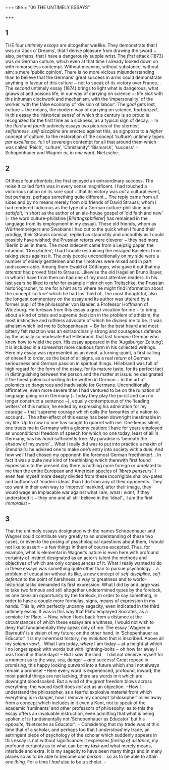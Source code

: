 +++
title = "06 THE UNTIMELY ESSAYS"

+++



## 1

THE four *untimely essays* are altogether warlike. They demonstrate that I was no ‘Jack o’ Dreams’, that I derive pleasure from drawing the sword − also, perhaps, that I have a dangerously supple wrist. The *first* attack \(1873\) was on German culture, which even at that time I already looked down on with remorseless contempt. Without meaning, without substance, without aim: a mere ‘public opinion’. There is no more vicious misunderstanding than to believe that the Germans’ great success in arms could demonstrate anything in favour of this culture − not to speak of *its* victory over France… The *second* untimely essay \(1874\) brings to light what is dangerous, what gnaws at and poisons life, in our way of carrying on science −: life *sick* with this inhuman clockwork and mechanism, with the ‘*im*personality’ of the worker, with the false economy of ‘division of labour’. The *goal* gets lost, culture − the means, the modern way of carrying on science, *barbarized*… In this essay the ‘historical sense’ of which this century is so proud is recognized for the first time as a sickness, as a typical sign of decay. − In the *third* and *fourth* untimely essays two pictures of the sternest *selfishness, self-discipline* are erected against this, as signposts to a *higher* concept of culture, to the restoration of the concept ‘culture’: untimely types *par excellence,* full of sovereign contempt for all that around them which was called ‘Reich’, ‘culture’, ‘Christianity’, ‘Bismarck’, ‘success’ − Schopenhauer and Wagner *or,* in *one* word, Nietzsche…



## 2

Of these four *attentats*, the first enjoyed an extraordinary success. The noise it called forth was in every sense magnificent. I had touched a victorious nation on its sore spot − that its victory was *not* a cultural event, but perhaps, perhaps something quite different… The reply came from all sides and by no means merely from old friends of David Strauss, whom I had rendered ludicrous as the type of a German culture-philistine and *satisfait*, in short as the author of an ale-house gospel of ‘old faith and new’ \(− the word culture-philistine \[*Bildttngspbtlister*\] has remained in the language from its employment in my essay\). These old friends, whom as Würthembergers and Swabians I had cut to the quick when I found their prodigy, their Strauss comical, replied as staunchly and uncouthly as I could possibly have wished; the Prussian retorts were cleverer − they had more ‘Berlin blue’ in them. The most indecent came from a Leipzig paper, the infamous ‘Grenzboten’; I had trouble restraining the enraged Baselers from taking steps against it. The only people unconditionally on my side were a number of elderly gentlemen and their motives were mixed and in part undiscover-able. Among them Ewald of Göttingen, who gave it out that my *attentat* had proved fatal to Strauss. Likewise the old Hegelian Bruno Bauer, in whom I have from then on had one of my most attentive readers. In his last years he liked to refer for example Heinrich von Treitschke, the Prussian historiographer, to me for a hint as to where he might find information about the concept ‘culture’ which he had lost hold of. The most thoughtful, also the longest commentary on the essay and its author was uttered by a former pupil of the philosopher von Baader, a Professor Hoffmann of Würzburg. He foresaw from this essay a great vocation for me − to bring about a kind of crisis and supreme decision in the problem of atheism, the most instinctive and ruthless advocate of which he divined me to be. It was atheism which led me to Schopenhauer. − By far the best heard and most bitterly felt reaction was an extraordinarily strong and courageous defence by the usually so moderate Karl Hillebrand, that last *humane* German who knew how to wield the pen. His essay appeared in the ‘Augsburger Zeitung’; it is included in a somewhat more cautious form in his collected writings. Here my essay was represented as an event, a turning-point, a first calling of oneself to order, as the best of all signs, as a real *return* of German seriousness and German passion in spiritual things. Hillebrand was full of high regard for the form of the essay, for its mature taste, for its perfect tact in distinguishing between the person and the matter at issue: he designated it the finest polemical writing to be written in German − in the art of polemics so dangerous and inadvisable for Germans. Unconditionally affirmative, even more severe than I had ventured to be on the ruination of language going on in Germany \(− today they play the purist and can no longer construct a sentence −\), equally contemptuous of the ‘leading writers’ of this nation, he ended by expressing his admiration for my *courage* − that ‘supreme courage which calls the favourites of a nation to account’… The after-effect of this essay has been downright inestimable in my life. Up to now no one has sought to quarrel with me. One keeps silent, one treats me in Germany with a gloomy caution: I have for years employed an unconditional freedom of speech for which no one today, least of all in Germany, has his *hand* sufficiently free. My paradise is ‘beneath the shadow of my sword’… What I really did was to put into practice a maxim of Stendhal’s: he advised one to make one’s entry into society with a *duel.* And how well I had chosen my opponent\! the foremost German freethinker\!… In fact it was a quite *new* kind of freethinking which therewith first found expression: to the present day there is nothing more foreign or unrelated to me than the entire European and American species of ‘*libres penseurs*’. I even feel myself more deeply divided from these incorrigible shallow-pates and buffoons of ‘modern ideas’ than I do from any of their opponents. They too want in their own way to ‘improve’ mankind, after their image, they would wage an implacable war against what I am, what I *want,* if they understood it − they one and all still believe in the ‘ideal’… I am the first *immoralist –*



## 3

That the untimely essays designated with the names Schopenhauer and Wagner could contribute very greatly to an understanding of these two cases, or even to the posing of psychological questions about them, I would not like to assert − a few things in them of course excepted. Thus, for example, what is elemental in Wagner’s nature is even here with profound certainty of instinct designated as an actor’s talent the methods and objectives of which are only consequences of it. What I really wanted to do in these essays was something quite other than to pursue psychology − a problem of education without its like, a new concept of *self-discipline, self-defence* to the point of harshness, a way to greatness and to world-historical tasks demanded its first expression. What I did by and large was to take two famous and still altogether undetermined types by the forelock, as one takes an opportunity by the forelock, in order to say something, in order to have a couple more formulas, signs, means of expression in my hands. This is, with perfectly uncanny sagacity, even indicated in the third untimely essay. It was in this way that Plato employed Socrates, as a semiotic for Plato. − Now, when I look back from a distance at the circumstances of which these essays are a witness, I would not wish to deny that fundamentally they speak only of me. The essay ‘Wagner in Bayreuth’ is a vision of my future; on the other hand, in ‘Schopenhauer as Educator’ it is my innermost history, my *evolution* that is inscribed. Above all my *solemn vow\!*… What I am today, *where* I am today − at a height at which I no longer speak with words but with lightning-bolts − oh how far away I was from it in those days\! − But I *saw* the land − I did not deceive myself for a moment as to the way, sea, danger − *and* success\! Great repose in promising, this happy looking outward into a future which shall not always remain a promise\! −Here every word is experienced, profound, inward; the most painful things are not lacking, there are words in it which are downright bloodsoaked. But a wind of the *great* freedom blows across everything; the wound itself does *not* act as an objection. −How I understand the philosopher, as a fearful explosive material from which everything is in danger, how I remove my concept ‘philosopher’ miles away from a concept which includes in it even a Kant, not to speak of the academic ‘ruminants’ and other professors of philosophy: as to this the essay offers an invaluable instruction, even admitting that what is being spoken of is fundamentally not ‘Schopenhauer as Educator’ but his *opposite,* ‘Nietzsche as Educator’. − Considering that my trade was at this time that of a scholar, and perhaps too that I *understood* my trade, an astringent piece of psychology of the scholar which suddenly appears in this essay is not without significance: it expresses *feeling of distance,* my profound certainty as to what can be my *task* and what merely means, interlude and extra. It is my sagacity to have been many things and in many places so as to be able to become *one person −* so as to be able to attain *one thing.* For a time I *had* also to be a scholar. –


